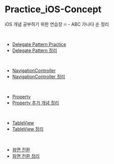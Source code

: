 # Practice_iOS-Concept
iOS 개념 공부하기 위한 연습장 🔥 - ABC 가나다 순 정리

</br>

- [Delegate Pattern Practice](https://github.com/yeahh315/Practice-iOS/issues/1)
- [Delegate Pattern 정리](https://learned-aspen-af2.notion.site/Delegate-Pattern-6d3710fdbe844973be061ebfaea624d8)

</br>

- [NavigationController](https://github.com/yeahh315/Practice-iOS/issues/5)
- [NavigationController 정리]()

</br>

- [Property](https://github.com/yeahh315/Practice-iOS/issues/2)
- [Property 추가 개념 정리](https://learned-aspen-af2.notion.site/6-15c66ee8334d46f9abd521403fa22b8f?pvs=4)


</br>

- [TableView](https://github.com/yeahh315/Practice-iOS/issues/3)
- [TableView 정리](https://learned-aspen-af2.notion.site/TableView-031a08221ac647318ed6c1b31b2117e6?pvs=4)

</br>

- [화면 전환](https://github.com/yeahh315/Practice-iOS/issues/4)
- [화면 전환 정리](https://learned-aspen-af2.notion.site/Modal-Navigation-dfab9e3df3bc43f7aadd257d8ddd5235?pvs=4)
